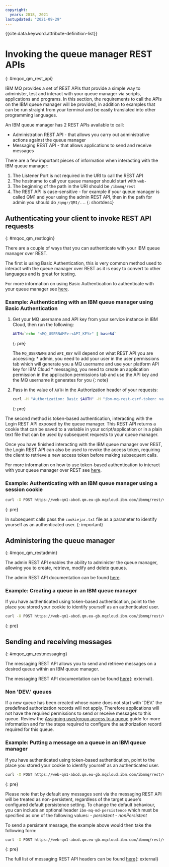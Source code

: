 ```yaml
---
copyright:
  years: 2018, 2021
lastupdated: "2021-09-29"
---
```


{{site.data.keyword.attribute-definition-list}}

# Invoking the queue manager REST APIs
{: #mqoc_qm_rest_api}


IBM MQ provides a set of REST APIs that provide a simple way to administer, test and interact with your queue manager via scripts, applications and programs. In this section, the requirements to call the APIs on the IBM queue manager will be provided, in addition to examples that can be run straight from your terminal and be easily translated into other programming languages.

An IBM queue manager has 2 REST APIs available to call:
 * Administration REST API - that allows you carry out administrative actions against the queue manager
 * Messaging REST API - that allows applications to send and receive messages

There are a few important pieces of information when interacting with the IBM queue manager:
 1. The Listener Port is not required in the URI to call the REST API
 2. The hostname to call your queue manager should start with `web-`
 3. The beginning of the path in the URI should be `/ibmmq/rest`
 4. The REST API is case-sensitive - for example if your queue manager is called QM1 and your using the admin REST API, then in the path for admin you should do `/qmgr/QM1/..`.
{: shortdesc}

## Authenticating your client to invoke REST API requests
{: #mqoc_qm_restlogin}

There are a couple of ways that you can authenticate with your IBM queue manager over REST.

The first is using Basic Authentication, this is very common method used to interact with the queue manager over REST as it is easy to convert to other languages and is great for testing.

For more information on using Basic Authentication to authenticate with your queue manager see [here](https://www.ibm.com/support/knowledgecenter/SSFKSJ_9.1.0/com.ibm.mq.sec.doc/q128710_.htm).

### Example: Authenticating with an IBM queue manager using Basic Authentication

1. Get your MQ username and API key from your service instance in IBM Cloud, then run the following:  
    ```bash
    AUTH=`echo "<MQ_USERNAME>:<API_KEY>" | base64`
    ```
    {: pre}

    The `MQ_USERNAME` and `API_KEY` will depend on what REST API you are accessing:
        * admin, you need to add your user in the user permissions tab which will generate you a MQ username and use your platform API key for IBM Cloud
        * messaging, you need to create an application permission in the application permissions tab and use the API key and the MQ username it generates for you
    {: note}

2. Pass in the value of `AUTH` in the Authorization header of your requests:
    ```bash
    curl -H "Authorization: Basic $AUTH" -H "ibm-mq-rest-csrf-token: value" https://web-qm1-abcd.qm.eu-gb.mqcloud.ibm.com/ibmmq/rest/v2/admin/qmgr/qm1
    ```
    {: pre}

The second method is token-based authentication, interacting with the Login REST API exposed by the queue manager. This REST API returns a cookie that can be saved to a variable in your script/application or in a plain text file that can be used by subsequent requests to your queue manager.

Once you have finished interacting with the IBM queue manager over REST, the Login REST API can also be used to revoke the access token, requiring the client to retrieve a new access token before making subsequent calls.

For more information on how to use token-based authentication to interact with your queue manager over REST see [here](https://www.ibm.com/support/knowledgecenter/en/SSFKSJ_9.1.0/com.ibm.mq.sec.doc/q128720_.htm).

### Example: Authenticating with an IBM queue manager using a session cookie

```bash
curl -X POST https://web-qm1-abcd.qm.eu-gb.mqcloud.ibm.com/ibmmq/rest/v2/login -H "Content-Type: application/json" --data "{\"username\":\"<MQ_USERNAME>\",\"password\":\"<API_KEY>\"}" -c cookiejar.txt
```
{: pre}

In subsequent calls pass the `cookiejar.txt` file as a parameter to identify yourself as an authenticated user.
{: important}

## Administering the queue manager
{: #mqoc_qm_restadmin}

The admin REST API enables the ability to administer the queue manager, allowing you to create, retrieve, modify and delete queues.

The admin REST API documentation can be found [here](https://www.ibm.com/support/knowledgecenter/SSFKSJ_9.1.0/com.ibm.mq.dev.doc/q130960_.htm).

### Example: Creating a queue in an IBM queue manager

If you have authenticated using token-based authentication, point to the place you stored your cookie to identify yourself as an authenticated user.

```bash
curl -X POST https://web-qm1-abcd.qm.eu-gb.mqcloud.ibm.com/ibmmq/rest/v2/admin/qmgr/qm1/queue -H "Content-Type: application/json" -H "ibm-mq-rest-csrf-token: value" --data "{\"name\":\"TEST.QUEUE\"}" -b cookiejar.txt
```
{: pre}

## Sending and receiving messages
{: #mqoc_qm_restmessaging}

The messaging REST API allows you to send and retrieve messages on a desired queue within an IBM queue manager.

The messaging REST API documentation can be found [here](https://www.ibm.com/support/knowledgecenter/SSFKSJ_9.1.0/com.ibm.mq.dev.doc/q130960_.htm){: external}.

### Non 'DEV.' queues

If a new queue has been created whose name does not start with 'DEV.' the predefined authorization records will not apply. Therefore applications will not have the required permissions to send or receive messages to this queue. Review the [Assigning user/group access to a queue](/docs/services/mqcloud?topic=mqcloud-mqoc_configure_auth_record) guide for more information and for the steps required to configure the authorization record required for this queue.

### Example: Putting a message on a queue in an IBM queue manager

If you have authenticated using token-based authentication, point to the place you stored your cookie to identify yourself as an authenticated user.

```bash
curl -X POST https://web-qm1-abcd.qm.eu-gb.mqcloud.ibm.com/ibmmq/rest/v2/messaging/qmgr/qm1/queue/TEST.QUEUE/message -H "Content-Type: text/plain" -H "ibm-mq-rest-csrf-token: value" --data "hello world" -b cookiejar.txt
```
{: pre}

Please note that by default any messages sent via the messaging REST API will be treated as non-persistent, regardless of the target queue's configured default persistence setting.
To change the default behaviour, you can include an optional header `ibm-mq-md-persistence` which must be specified as one of the following values:
    - *persistent*
    - *nonPersistent*

To send a persistent message, the example above would then take the following form:

```bash
curl -X POST https://web-qm1-abcd.qm.eu-gb.mqcloud.ibm.com/ibmmq/rest/v2/messaging/qmgr/qm1/queue/TEST.QUEUE/message -H "Content-Type: text/plain" -H "ibm-mq-rest-csrf-token: value" -H "ibm-mq-md-persistence: persistent" --data "hello world" -b cookiejar.txt
```
{: pre}

The full list of messaging REST API headers can be found [here](https://www.ibm.com/support/knowledgecenter/en/SSFKSJ_9.1.0/com.ibm.mq.ref.dev.doc/q130740_.htm){: external}
